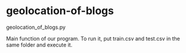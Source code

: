 # geolocation-of-blogs

geolocation_of_blogs.py

Main function of our program. To run it, put train.csv and test.csv in the same folder and execute it.

